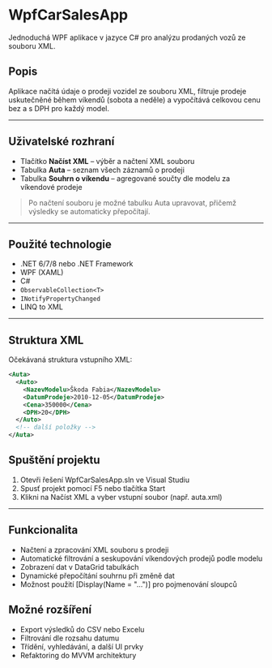 # WpfCarSalesApp

Jednoduchá WPF aplikace v jazyce C# pro analýzu prodaných vozů ze souboru XML.

## Popis

Aplikace načítá údaje o prodeji vozidel ze souboru XML, filtruje prodeje uskutečněné během víkendů (sobota a neděle) a vypočítává celkovou cenu bez a s DPH pro každý model.

---

## Uživatelské rozhraní

- Tlačítko **Načíst XML** – výběr a načtení XML souboru
- Tabulka **Auta** – seznam všech záznamů o prodeji
- Tabulka **Souhrn o víkendu** – agregované součty dle modelu za víkendové prodeje

> Po načtení souboru je možné tabulku Auta upravovat, přičemž výsledky se automaticky přepočítají.

---

## Použité technologie

- .NET 6/7/8 nebo .NET Framework
- WPF (XAML)
- C#
- `ObservableCollection<T>`
- `INotifyPropertyChanged`
- LINQ to XML

---

## Struktura XML

Očekávaná struktura vstupního XML:

```xml
<Auta>
  <Auto>
    <NazevModelu>Škoda Fabia</NazevModelu>
    <DatumProdeje>2010-12-05</DatumProdeje>
    <Cena>350000</Cena>
    <DPH>20</DPH>
  </Auto>
  <!-- další položky -->
</Auta>
```

## Spuštění projektu

1.	Otevři řešení WpfCarSalesApp.sln ve Visual Studiu
2.	Spusť projekt pomocí F5 nebo tlačítka Start
3.	Klikni na Načíst XML a vyber vstupní soubor (např. auta.xml)

--- 

## Funkcionalita

- Načtení a zpracování XML souboru s prodeji
- Automatické filtrování a seskupování víkendových prodejů podle modelu
- Zobrazení dat v DataGrid tabulkách
- Dynamické přepočítání souhrnu při změně dat
- Možnost použití [Display(Name = "...")] pro pojmenování sloupců



## Možné rozšíření

- Export výsledků do CSV nebo Excelu
- Filtrování dle rozsahu datumu
- Třídění, vyhledávání, a další UI prvky
- Refaktoring do MVVM architektury